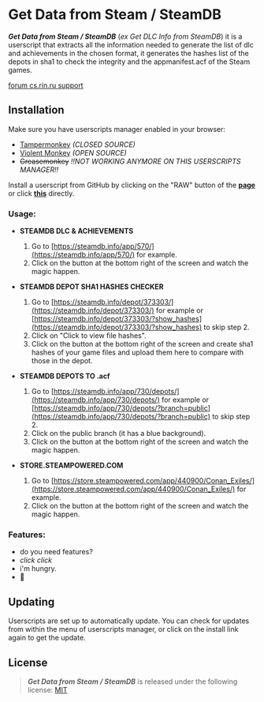 # Get Data from Steam / SteamDB

**_Get Data from Steam / SteamDB_** (_ex Get DLC Info from SteamDB_) it is a userscript that extracts all the information needed to generate the list of dlc and achievements in the chosen format, it generates the hashes list of the depots in sha1 to check the integrity and the appmanifest.acf of the Steam games.

[forum cs.rin.ru support](https://cs.rin.ru/forum/viewtopic.php?f=29&t=71837)

## Installation

Make sure you have userscripts manager enabled in your browser:

- [Tampermonkey](https://tampermonkey.net/) _(CLOSED SOURCE)_
- [Violent Monkey](https://violentmonkey.github.io/) _(OPEN SOURCE)_
- ~~Greasemonkey~~ _!!NOT WORKING ANYMORE ON THIS USERSCRIPTS MANAGER!!_

Install a userscript from GitHub by clicking on the "RAW" button of the **[page](https://github.com/Sak32009/GetDataFromSteam-SteamDB/blob/main/dist/sak32009-get-data-from-steam-steamdb.user.js)** or click **[this](https://github.com/Sak32009/GetDataFromSteam-SteamDB/raw/main/dist/sak32009-get-data-from-steam-steamdb.user.js)** directly.

### Usage:

- **STEAMDB DLC & ACHIEVEMENTS**

  1. Go to [https://steamdb.info/app/570/](https://steamdb.info/app/570/) for example.
  2. Click on the button at the bottom right of the screen and watch the magic happen.

- **STEAMDB DEPOT SHA1 HASHES CHECKER**

  1. Go to [https://steamdb.info/depot/373303/](https://steamdb.info/depot/373303/) for example or [https://steamdb.info/depot/373303/?show_hashes](https://steamdb.info/depot/373303/?show_hashes) to skip step 2.
  2. Click on "Click to view file hashes".
  3. Click on the button at the bottom right of the screen and create sha1 hashes of your game files and upload them here to compare with those in the depot.

- **STEAMDB DEPOTS TO .acf**

  1. Go to [https://steamdb.info/app/730/depots/](https://steamdb.info/app/730/depots/) for example or [https://steamdb.info/app/730/depots/?branch=public](https://steamdb.info/app/730/depots/?branch=public) to skip step 2.
  2. Click on the public branch (it has a blue background).
  3. Click on the button at the bottom right of the screen and watch the magic happen.

- **STORE.STEAMPOWERED.COM**

  1. Go to [https://store.steampowered.com/app/440900/Conan_Exiles/](https://store.steampowered.com/app/440900/Conan_Exiles/) for example.
  2. Click on the button at the bottom right of the screen and watch the magic happen.

### Features:

- do you need features?
- _click_ _click_
- i'm hungry.
- 🖤

## Updating

Userscripts are set up to automatically update. You can check for updates from within the menu of userscripts manager, or click on the install link again to get the update.

## License

> **_Get Data from Steam / SteamDB_** is released under the following license: [MIT](https://github.com/Sak32009/GetDataFromSteam-SteamDB/blob/main/LICENSE)
